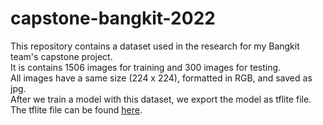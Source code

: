 # capstone-bangkit-2022

This repository contains a dataset used in the research for my Bangkit team's capstone project. <br>
It is contains 1506 images for training and 300 images for testing. <br>
All images have a same size (224 x 224), formatted in RGB, and saved as jpg. <br>
After we train a model with this dataset, we export the model as tflite file. <br>
The tflite file can be found [here](https://drive.google.com/file/d/1-BiDa8ioQTW489EEME6zxkRHugZwiJ7d/view?usp=drivesdk).
